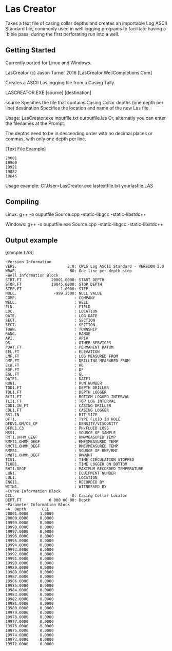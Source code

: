 # Las Creator

Takes a text file of casing collar depths and creates an importable Log ASCII Standard file, commonly used in well logging programs to facilitate having a 'bible pass' during the first perforating run into a well.

## Getting Started

Currently ported for Linux and Windows.

LasCreator (c) Jason Turner 2016
[LasCreator.WellCompletions.Com]

Creates a ASCII Las logging file from a Casing Tally.

LASCREATOR.EXE [source] [destination] 

source          Specifies the file that contains Casing Collar depths (one depth per line)
destination     Specifies the location and name of the new Las file.


Usage: LasCreator.exe inputfile.txt outputfile.las
Or, alternatly you can enter the filenames at the Prompt.

The depths need to be in descending order with no decimal places or commas, with only one depth per line.

[Text File Example]

```
20001
19960
19921
19882
19845
```

Usage example:
C:\User\>LasCreator.exe lastextfile.txt yourlasfile.LAS

## Compiling

Linux:
g++ -o ouputfile Source.cpp -static-libgcc -static-libstdc++

Windows:
g++ -o ouputfile.exe Source.cpp -static-libgcc -static-libstdc++

## Output example
[sample.LAS]

``` 
~Version Information
VERS.                      2.0: CWLS Log ASCII Standard - VERSION 2.0
WRAP.                       NO: One line per depth step
~Well Information Block
STRT.FT             20001.0000: START DEPTH
STOP.FT             19845.0000: STOP DEPTH
STEP.FT                -1.0000: STEP
NULL.                -999.2500: NULL VALUE
COMP.                         : COMPANY
WELL.                         : WELL
FLD.                          : FIELD
LOC.                          : LOCATION
DATE.                         : LOG DATE
SECT.                         : SECTION
SECT.                         : SECTION
TOWN.                         : TOWNSHIP
RANG.                         : RANGE
API.                          : API#
OS.                           : OTHER SERVICES
PDAT.FT                       : PERMANENT DATUM
EEL.FT                        : ELEVATION
LMF.FT                        : LOG MEASURED FROM
DMF.FT                        : DRILLING MEASURED FROM
EKB.FT                        : KB
EDF.FT                        : DF
EGL.FT                        : GL
DATE1.                        : DATE1
RUN1.                         : RUN NUMBER
TDD1.FT                       : DEPTH DRILLER
TDL1.FT                       : DEPTH LOGGER
BLI1.FT                       : BOTTOM LOGGED INTERVAL
TLI1.FT                       : TOP LOG INTERVAL
CDD1.IN_FT                    : CASING DRILLER
CDL1.FT                       : CASING LOGGER
BS1.IN                        : BIT SIZE
DFT1.                         : TYPE FLUID IN HOLE
DFDV1.GM/C3_CP                : DENSITY/VISCOSITY
DFPL1.C3                      : PH/FLUID LOSS
MSS1.                         : SOURCE OF SAMPLE
RMT1.OHHM_DEGF                : RM@MEASURED TEMP
RMFT1.OHMM_DEGF               : RMF@MEASURED TEMP
RMCT1.OHMM_DEGF               : RMC@MEASURED TEMP
RMFS1.                        : SOURCE OF RMF/RMC
RMBT1.OHMM_DEGF               : RM@BHT
TCS1.                         : TIME CIRCULATION STOPPED
TLOB1.                        : TIME LOGGER ON BOTTOM
BHT1.DEGF                     : MAXIMUM RECORDED TEMPERATURE
LUN1.                         : EQUIPMENT NUMBER
LUL1.                         : LOCATION
ENGI1.                        : RECORDED BY
WITN1.                        : WITNESSED BY
~Curve Information Block
CCL.                         0: Casing Collar Locator
DEPT.FT            0 000 00 00: Depth
~Parameter Information Block
~A  Depth       CCL
20001.0000     1.0000
20000.0000     0.0000
19999.0000     0.0000
19998.0000     0.0000
19997.0000     0.0000
19996.0000     0.0000
19995.0000     0.0000
19994.0000     0.0000
19993.0000     0.0000
19992.0000     0.0000
19991.0000     0.0000
19990.0000     0.0000
19989.0000     0.0000
19988.0000     0.0000
19987.0000     0.0000
19986.0000     0.0000
19985.0000     0.0000
19984.0000     0.0000
19983.0000     0.0000
19982.0000     0.0000
19981.0000     0.0000
19980.0000     0.0000
19979.0000     0.0000
19978.0000     0.0000
19977.0000     0.0000
19976.0000     0.0000
19975.0000     0.0000
19974.0000     0.0000
19973.0000     0.0000
19972.0000     0.0000
```